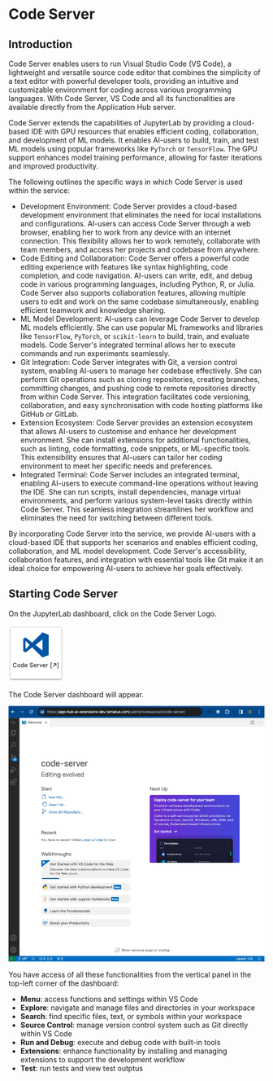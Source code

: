 # Code Server

## Introduction
Code Server enables users to run Visual Studio Code (VS Code), a lightweight and versatile source code editor that combines the simplicity of a text editor with powerful developer tools, providing an intuitive and customizable environment for coding across various programming languages. With Code Server, VS Code and all its functionalities are available directly from the Application Hub server. 

Code Server extends the capabilities of JupyterLab by providing a cloud-based IDE with GPU resources that enables efficient coding, collaboration, and development of ML models. It enables AI-users to build, train, and test ML models using popular frameworks like `PyTorch` or `TensorFlow`. The GPU support enhances model training performance, allowing for faster iterations and improved productivity.

The following outlines the specific ways in which Code Server is used within the service:
*  Development Environment: Code Server provides a cloud-based development environment that eliminates the need for local installations and configurations. AI-users can access Code Server through a web browser, enabling her to work from any device with an internet connection. This flexibility allows her to work remotely, collaborate with team members, and access her projects and codebase from anywhere.
* Code Editing and Collaboration: Code Server offers a powerful code editing experience with features like syntax highlighting, code completion, and code navigation. AI-users can write, edit, and debug code in various programming languages, including Python, R, or Julia. Code Server also supports collaboration features, allowing multiple users to edit and work on the same codebase simultaneously, enabling efficient teamwork and knowledge sharing.
* ML Model Development: AI-users can leverage Code Server to develop ML models efficiently. She can use popular ML frameworks and libraries like `TensorFlow`, `PyTorch`, or `scikit-learn` to build, train, and evaluate models. Code Server's integrated terminal allows her to execute commands and run experiments seamlessly.
* Git Integration: Code Server integrates with Git, a version control system, enabling AI-users to manage her codebase effectively. She can perform Git operations such as cloning repositories, creating branches, committing changes, and pushing code to remote repositories directly from within Code Server. This integration facilitates code versioning, collaboration, and easy synchronisation with code hosting platforms like GitHub or GitLab.
* Extension Ecosystem: Code Server provides an extension ecosystem that allows AI-users to customise and enhance her development environment. She can install extensions for additional functionalities, such as linting, code formatting, code snippets, or ML-specific tools. This extensibility ensures that AI-users can tailor her coding environment to meet her specific needs and preferences.
* Integrated Terminal: Code Server includes an integrated terminal, enabling AI-users to execute command-line operations without leaving the IDE. She can run scripts, install dependencies, manage virtual environments, and perform various system-level tasks directly within Code Server. This seamless integration streamlines her workflow and eliminates the need for switching between different tools.

By incorporating Code Server into the service, we provide AI-users with a cloud-based IDE that supports her scenarios and enables efficient coding, collaboration, and ML model development. Code Server's accessibility, collaboration features, and integration with essential tools like Git make it an ideal choice for empowering AI-users to achieve her goals effectively.

## Starting Code Server
On the JupyterLab dashboard, click on the Code Server Logo.

![image](./imgs/codeserver_icon.png)

The Code Server dashboard will appear.

![image](./imgs/codeserver_dashboard.png)

You have access of all these functionalities from the vertical panel in the top-left corner of the dashboard:
* **Menu**: access functions and settings within VS Code
* **Explore**: navigate and manage files and directories in your workspace 
* **Search**: find specific files, text, or symbols within your workspace
* **Source Control**: manage version control system such as Git directly within VS Code
* **Run and Debug**: execute and debug code with built-in tools
* **Extensions**: enhance functionality by installing and managing extensions to support the development workflow 
* **Test**: run tests and view test outptus 